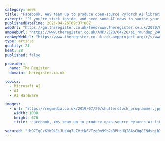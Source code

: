 ```yaml
---
category: news
title: "Facebook, AWS team up to produce open-source PyTorch AI libraries, grad student says he successfully used GPT-2 to write his homework...."
excerpt: "If you're stuck inside, and need some AI news to soothe your soul, here's our weekly machine-learning roundup. Nvidia GTC virtual keynote coming to YouTube: Nvidia cancelled its annual GPU Technology Conference in Silicon Valley in March over the ongoing coronavirus pandemic."
publishedDateTime: 2020-04-26T09:37:00Z
webUrl: "https://go.theregister.co.uk/feed/www.theregister.co.uk/2020/04/26/ai_roundup_240420/"
ampWebUrl: "https://www.theregister.co.uk/AMP/2020/04/26/ai_roundup_240420/"
cdnAmpWebUrl: "https://www-theregister-co-uk.cdn.ampproject.org/c/s/www.theregister.co.uk/AMP/2020/04/26/ai_roundup_240420/"
type: article
quality: 28
heat: 28
published: false

provider:
  name: The Register
  domain: theregister.co.uk

topics:
  - Microsoft AI
  - AI
  - AI Hardware

images:
  - url: "https://regmedia.co.uk/2019/07/20/shutterstock_programmer.jpg"
    width: 1000
    height: 676
    title: "Facebook, AWS team up to produce open-source PyTorch AI libraries, grad student says he successfully used GPT-2 to write his homework...."

secured: "th97IgCzKYK9GEiJUsWq7LZVttN6VTzq0m99b2sBPHcUQI8AsGDq8ZNdsgjhZCeL98ZUHY2aiWqG3IE1FwwDy/5mLxGxDhtF11fnsd+c0t4eZV4yVG9jmMJAqYmD7qLgaRp+HGsLJBqP9CaraNiXzDbi8OyuvvcoT6wOB1KMR+MBJYwdcXRqjN1yxtVxF7G9Dr9tFJ4FEeJoNQI0foboeDA+dh3rA9K08xbRHXlBxx8qmvsDlHz1mOlluIk+P4tdfoGdvnuSmiQ5+5bX76mYg2OLZYnCnJ/krv5WMgHwYVJs917e9VJOh2Z0dYsU34oN;kJHVQDeomryU0mqkAfsBaQ=="
---
```


